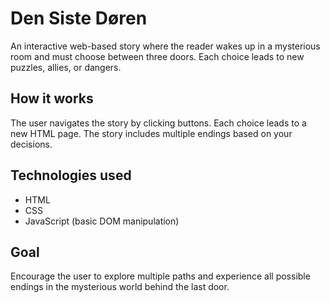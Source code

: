 # Den Siste Døren

An interactive web-based story where the reader wakes up in a mysterious room and must choose between three doors. Each choice leads to new puzzles, allies, or dangers.

## How it works

The user navigates the story by clicking buttons. Each choice leads to a new HTML page. The story includes multiple endings based on your decisions.

## Technologies used

- HTML
- CSS
- JavaScript (basic DOM manipulation)

## Goal

Encourage the user to explore multiple paths and experience all possible endings in the mysterious world behind the last door.
